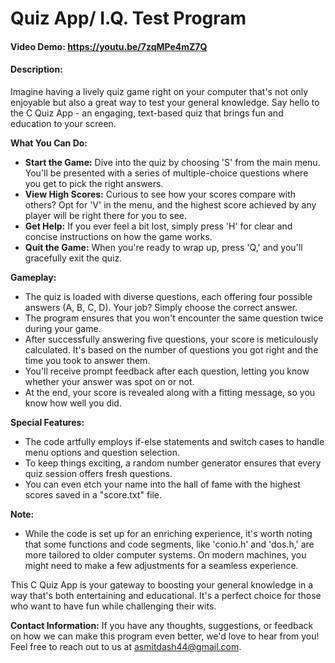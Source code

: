 # Quiz App/ I.Q. Test Program
#### Video Demo:  https://youtu.be/7zqMPe4mZ7Q
#### Description:
Imagine having a lively quiz game right on your computer that's not only enjoyable but also a great way to test your general knowledge. Say hello to the C Quiz App - an engaging, text-based quiz that brings fun and education to your screen.

**What You Can Do:**
- **Start the Game:** Dive into the quiz by choosing 'S' from the main menu. You'll be presented with a series of multiple-choice questions where you get to pick the right answers.
- **View High Scores:** Curious to see how your scores compare with others? Opt for 'V' in the menu, and the highest score achieved by any player will be right there for you to see.
- **Get Help:** If you ever feel a bit lost, simply press 'H' for clear and concise instructions on how the game works.
- **Quit the Game:** When you're ready to wrap up, press 'Q,' and you'll gracefully exit the quiz.

**Gameplay:**
- The quiz is loaded with diverse questions, each offering four possible answers (A, B, C, D). Your job? Simply choose the correct answer.
- The program ensures that you won't encounter the same question twice during your game.
- After successfully answering five questions, your score is meticulously calculated. It's based on the number of questions you got right and the time you took to answer them.
- You'll receive prompt feedback after each question, letting you know whether your answer was spot on or not.
- At the end, your score is revealed along with a fitting message, so you know how well you did.

**Special Features:**
- The code artfully employs if-else statements and switch cases to handle menu options and question selection.
- To keep things exciting, a random number generator ensures that every quiz session offers fresh questions.
- You can even etch your name into the hall of fame with the highest scores saved in a "score.txt" file.

**Note:**
- While the code is set up for an enriching experience, it's worth noting that some functions and code segments, like 'conio.h' and 'dos.h,' are more tailored to older computer systems. On modern machines, you might need to make a few adjustments for a seamless experience.

This C Quiz App is your gateway to boosting your general knowledge in a way that's both entertaining and educational. It's a perfect choice for those who want to have fun while challenging their wits.

**Contact Information:**
If you have any thoughts, suggestions, or feedback on how we can make this program even better, we'd love to hear from you! Feel free to reach out to us at [asmitdash44@gmail.com](mailto:asmitdash44@gmail.com). 
